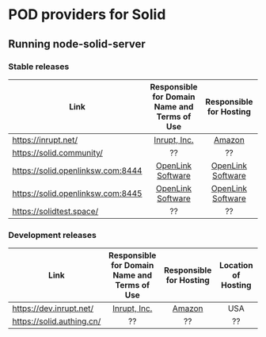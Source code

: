 # POD providers for Solid

## Running node-solid-server

### Stable releases

|               Link                |    Responsible for Domain Name and Terms of Use     |             Responsible for Hosting               | Location of Hosting | Solid Server Version |
|-----------------------------------|:---------------------------------------------------:|:-------------------------------------------------:|:-------------------:|:--------------------:|
| https://inrupt.net/               | [Inrupt, Inc.](https://inrupt.com/terms-of-service) |         [Amazon](https://aws.amazon.com)          |         USA         |          ??          |
| https://solid.community/          |                          ??                         |                        ??                         |         ??          |          ??          |
| https://solid.openlinksw.com:8444 |  [OpenLink Software](https://www.openlinksw.com/)   | [OpenLink Software](https://www.openlinksw.com/)  |         USA         |        NSS 4.x       |
| https://solid.openlinksw.com:8445 |  [OpenLink Software](https://www.openlinksw.com/)   | [OpenLink Software](https://www.openlinksw.com/)  |         USA         |        NSS 5.x       |
| https://solidtest.space/          |                          ??                         |                        ??                         |         ??          |          ??          |

### Development releases 

|               Link                |    Responsible for Domain Name and Terms of Use     |             Responsible for Hosting               | Location of Hosting | Solid Server Version |
|-----------------------------------|:---------------------------------------------------:|:-------------------------------------------------:|:-------------------:|:--------------------:|
| https://dev.inrupt.net/           | [Inrupt, Inc.](https://inrupt.com/terms-of-service) |         [Amazon](https://aws.amazon.com)          |         USA         |          ??          |
| https://solid.authing.cn/         |                          ??                         |                        ??                         |         ??          |          ??          |
